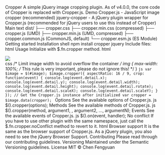 Cropper A simple jQuery image cropping plugin. As of v4.0.0, the core code of Cropper is replaced with Cropper.js. Demo Cropper.js - JavaScript image cropper (recommended) jquery-cropper - A jQuery plugin wrapper for Cropper.js (recommended for jQuery users to use this instead of Cropper) Main text dist/ ├── cropper.css ├── cropper.min.css (compressed) ├── cropper.js (UMD) ├── cropper.min.js (UMD, compressed) ├── cropper.common.js (CommonJS, default) └── cropper.esm.js (ES Module) Getting started Installation shell npm install cropper jquery Include files: html <script src="/path/to/jquery.js"></script><!-- jQuery is required --> <link href="/path/to/cropper.css" rel="stylesheet"> <script src="/path/to/cropper.js"></script> Usage Initialize with $.fn.cropper method. html <!-- Wrap the image or canvas element with a block element (container) --> <div> <img id="image" src="picture.jpg"> </div> css /* Limit image width to avoid overflow the container */ img { max-width: 100%; /* This rule is very important, please do not ignore this! */ } ```js var $image = $(#image); $image.cropper({ aspectRatio: 16 / 9, crop: function(event) { console.log(event.detail.x); console.log(event.detail.y); console.log(event.detail.width); console.log(event.detail.height); console.log(event.detail.rotate); console.log(event.detail.scaleX); console.log(event.detail.scaleY); } }); // Get the Cropper.js instance after initialized var cropper = $image.data(cropper); ``` Options See the available options of Cropper.js. js $().cropper(options); Methods See the available methods of Cropper.js. js $().cropper(method, argument1, , argument2, ..., argumentN); Events See the available events of Cropper.js. js $().on(event, handler); No conflict If you have to use other plugin with the same namespace, just call the $.fn.cropper.noConflict method to revert to it. html <script src="other-plugin.js"></script> <script src="cropper.js"></script> <script> $.fn.cropper.noConflict(); // Code that uses other plugins "$().cropper" can follow here. </script> Browser support It is the same as the browser support of Cropper.js. As a jQuery plugin, you also need to see the jQuery Browser Support. Contributing Please read through our contributing guidelines. Versioning Maintained under the Semantic Versioning guidelines. License MIT © Chen Fengyuan